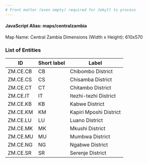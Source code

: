 ```yaml
---
# Front matter (even empty) required for Jekyll to process
---
```


#### JavaScript Alias: maps/centralzambia

Map Name: Central Zambia
Dimensions (Width x Height): 610x570





### List of Entities

ID | Short label | Label
---|---|---|
ZM.CE.CB|CB|Chibombo District
ZM.CE.CS|CS|Chisamba District
ZM.CE.CT|CT|Chitambo District
ZM.CE.IT|IT|Itezhi-tezhi District
ZM.CE.KB|KB|Kabwe District
ZM.CE.KM|KM|Kapiri Mposhi District
ZM.CE.LU|LU|Luano District
ZM.CE.MK|MK|Mkushi District
ZM.CE.MU|MU|Mumbwa District
ZM.CE.NG|NG|Ngabwe District
ZM.CE.SR|SR|Serenje District